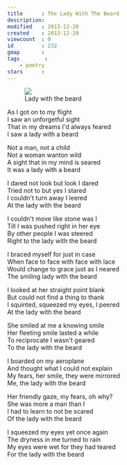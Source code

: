 ```yaml
---
title      : The Lady With The Beard
description: 
modified   : 2013-12-20
created    : 2013-12-20
viewcount  : 0
id         : 232
gmap       : 
tags        :
    - poetry
stars      : 
---
```


<figure>
    <img src="lady.gif">
    <figcaption>Lady with the beard</figcaption>
</figure>

</div>

As I got on to my flight  
I saw an unforgetful sight  
That in my dreams I'd always feared  
I saw a lady with a beard

Not a man, not a child  
Not a woman wanton wild  
A sight that in my mind is seared  
It was a lady with a beard

I dared not look but look I dared  
Tried not to but yes I stared  
I couldn't turn away I leered  
At the lady with the beard

I couldn't move like stone was I  
Till I was pushed right in her eye  
By other people I was steered  
Right to the lady with the beard

I braced myself for just in case  
When face to face with face with lace  
Would change to grace just as I neared  
The smiling lady with the beard

I looked at her straight point blank  
But could not find a thing to thank  
I squinted, squeezed my eyes, I peered  
At the lady with the beard

She smiled at me a knowing smile  
Her fleeting smile lasted a while  
To reciprocate I wasn't geared  
To the lady with the beard

I boarded on my aeroplane  
And thought what I could not explain  
My fears, her smile, they were mirrored  
Me, the lady with the beard

Her friendly gaze, my fears, oh why?  
She was more a man than I  
I had to learn to not be scared  
Of the lady with the beard

I squeezed my eyes yet once again  
The dryness in me turned to rain  
My eyes were wet for they had teared  
For the lady with the beard

